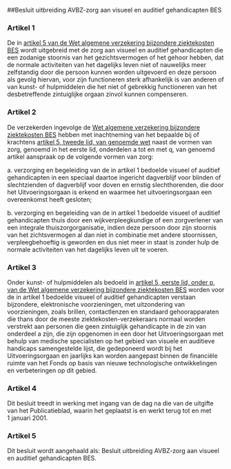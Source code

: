 <meta http-equiv='Content-Type' content='text/html; charset=utf-8' />

##Besluit uitbreiding AVBZ-zorg aan visueel en auditief gehandicapten BES

### Artikel  1  

De in [artikel 5 van de Wet algemene verzekering bijzondere ziektekosten BES](../../../../../../../../../../../wet-BES/wet/algemene/verzekering/bijzondere/ziektekosten/bes/BWBR0028294/README.md) wordt uitgebreid met de zorg aan visueel en auditief gehandicapten die een zodanige stoornis van het gezichtsvermogen of het gehoor hebben, dat de normale activiteiten van het dagelijks leven niet of nauwelijks meer zelfstandig door die persoon kunnen worden uitgevoerd en deze persoon als gevolg hiervan, voor zijn functioneren sterk afhankelijk is van anderen of van kunst- of hulpmiddelen die het niet of gebrekkig functioneren van het desbetreffende zintuiglijke orgaan zinvol kunnen compenseren.  

### Artikel  2  

De verzekerden ingevolge de [Wet algemene verzekering bijzondere ziektekosten BES](../../../../../../../../../../../wet-BES/wet/algemene/verzekering/bijzondere/ziektekosten/bes/BWBR0028294/README.md) hebben met inachtneming van het bepaalde bij of krachtens [artikel 5, tweede lid, van genoemde wet](../../../../../../../../../../../wet-BES/wet/algemene/verzekering/bijzondere/ziektekosten/bes/BWBR0028294/README.md) naast de vormen van zorg, genoemd in het eerste lid, onderdelen a tot en met q, van genoemd artikel aanspraak op de volgende vormen van zorg: 

a. verzorging en begeleiding van de in artikel 1 bedoelde visueel of auditief gehandicapten in een speciaal daartoe ingericht dagverblijf voor blinden of slechtzienden of dagverblijf voor doven en ernstig slechthorenden, die door het Uitvoeringsorgaan is erkend en waarmee het uitvoeringsorgaan een overeenkomst heeft gesloten;  

b. verzorging en begeleiding van de in artikel 1 bedoelde visueel of auditief gehandicapten thuis door een wijkverpleegkundige of een zorgverlener van een integrale thuiszorgorganisatie, indien deze persoon door zijn stoornis van het zichtsvermogen al dan niet in combinatie met andere stoornissen, verpleegbehoeftig is geworden en dus niet meer in staat is zonder hulp de normale activiteiten van het dagelijks leven uit te voeren.    

### Artikel  3  

Onder kunst- of hulpmiddelen als bedoeld in [artikel 5, eerste lid, onder p, van de Wet algemene verzekering bijzondere ziektekosten BES](../../../../../../../../../../../wet-BES/wet/algemene/verzekering/bijzondere/ziektekosten/bes/BWBR0028294/README.md) worden voor de in artikel 1 bedoelde visueel of auditief gehandicapten verstaan bijzondere, elektronische voorzieningen, met uitzondering van voorzieningen, zoals brillen, contactlenzen en standaard gehoorapparaten die thans door de meeste ziektekosten-verzekeraars normaal worden verstrekt aan personen die geen zintuiglijk gehandicapte in de zin van onderdeel a zijn, die zijn opgenomen in een door het Uitvoeringsorgaan met behulp van medische specialisten op het gebied van visuele en auditieve handicaps samengestelde lijst, die gedeponeerd wordt bij het Uitvoeringsorgaan en jaarlijks kan worden aangepast binnen de financiële ruimte van het Fonds op basis van nieuwe technologische ontwikkelingen en verbeteringen op dit gebied.  

### Artikel  4  

Dit besluit treedt in werking met ingang van de dag na die van de uitgifte van het Publicatieblad, waarin het geplaatst is en werkt terug tot en met 1 januari 2001.  

### Artikel  5  

Dit besluit wordt aangehaald als: Besluit uitbreiding AVBZ-zorg aan visueel en auditief gehandicapten BES.  
